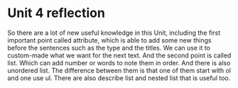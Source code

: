 <h1>Unit 4 reflection</h1>
So there are a lot of new useful knowledge in this Unit, including the first important point called attribute, which is able to add some new things before the sentences such as the type and the titles. We can use it to custom-made what we want for the next text.
And the second point is called list. Which can add number or words to note them in order.
And there is also unordered list. The difference between them is that one of them start with ol and one use ul. There are also describe list and nested list that is useful too.
